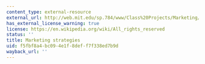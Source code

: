 ```yaml
---
content_type: external-resource
external_url: http://web.mit.edu/sp.784/www/Class%20Projects/Marketing/Marketing.html
has_external_license_warning: true
license: https://en.wikipedia.org/wiki/All_rights_reserved
status: ''
title: Marketing strategies
uid: f5fbf8a4-bc09-4e1f-8def-f7f338ed7b9d
wayback_url: ''
---
```

